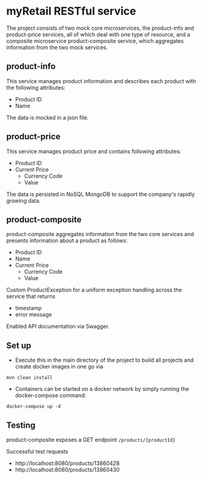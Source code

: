 # myRetail RESTful service
The project consists of two mock core microservices, the product-info and product-price services, all of which deal with one type of resource, and a composite microservice product-composite service, which aggregates information from the two mock services. 
## product-info
This service manages product information and describes each product with the following attributes:

* Product ID
* Name

The data is mocked in a json file.
## product-price
This service manages product price and contains following attributes:

* Product ID
* Current Price
    * Currency Code
    * Value
    
The data is persisted in NoSQL MongoDB to support the company's rapidly growing data.

## product-composite
product-composite aggregates information from the two core services and presents information about a product as follows:
* Product ID
* Name
* Current Price
    * Currency Code
    * Value
    
 Custom ProductException for a uniform exception handling across the service that returns
* timestamp
* error message

Enabled API documentation via Swagger.

    
## Set up
* Execute this in the main directory of the project to build all projects and create docker images in one go via 
``` 
mvn clean install
```
* Containers can be started on a docker network by simply running the docker-compose command:
```
docker-compose up -d
```

## Testing
product-composite exposes a GET endpoint `/products/{productId}`

Successful test requests

* http://localhost:8080/products/13860428
* http://localhost:8080/products/13860430
